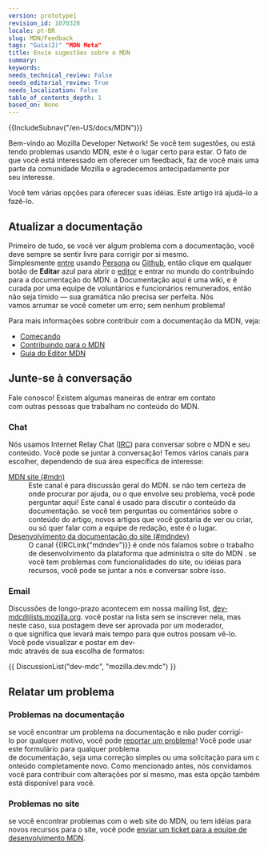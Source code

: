 ```yaml
---
version: prototype1
revision_id: 1070328
locale: pt-BR
slug: MDN/Feedback
tags: "Guia(2)" "MDN Meta"
title: Envie sugestões sobre o MDN
summary: 
keywords: 
needs_technical_review: False
needs_editorial_review: True
needs_localization: False
table_of_contents_depth: 1
based_on: None
---
```

<div>{{IncludeSubnav("/en-US/docs/MDN")}}</div>

<p>Bem-vindo ao Mozilla Developer Network! Se você tem sugestões, ou está tendo problemas usando MDN, este é o lugar certo para estar. O fato de que você está interessado em oferecer um feedback, faz de você mais uma parte da comunidade Mozilla&nbsp;e agradecemos antecipadamente por seu&nbsp;interesse.</p>

<p><span class="seoSummary">Você tem várias opções para oferecer suas idéias. Este artigo irá ajudá-lo a fazê-lo.</span></p>

<h2 id="Atualizar_a_documentação">Atualizar a documentação</h2>

<p>Primeiro de tudo, se você ver algum problema com a documentação, você deve sempre se sentir livre para corrigir por si mesmo. Simplesmente&nbsp;<a href="/en-US/docs/MDN/Contribute/Howto/Create_an_MDN_account">entre</a>&nbsp;usando&nbsp;<a href="https://www.persona.org/" title="/en-US/docs/">Persona</a> ou&nbsp;<a href="https://github.com/">Github</a>, então clique em qualquer botão de <strong>Editar</strong> azul&nbsp;para abrir o <a href="https://developer.mozilla.org/en-US/docs/MDN/Contribute/Editor">editor</a>&nbsp;e entrar no mundo do contribuindo para a documentação do MDN. a Documentação aqui é uma wiki, e é curada por uma equipe de voluntários e funcionários remunerados, então não seja tímido&nbsp;— sua gramática não precisa ser perfeita. Nós vamos&nbsp;arrumar&nbsp;se você cometer um erro; sem nenhum problema!</p>

<p>Para mais informações sobre contribuir com a documentação da MDN, veja:</p>

<ul>
 <li><a href="/pt-BR/docs/Project:en/Project:Getting_started">Começando</a></li>
 <li><a href="/pt-BR/docs/MDN/Contribute">Contribuindo para o MDN</a></li>
 <li><a href="/pt-BR/docs/MDN/Contribute/Editor">Guia do Editor MDN</a></li>
</ul>

<h2 id="Junta-se_a_conversa">Junte-se à&nbsp;conversação</h2>

<p>Fale&nbsp;conosco!&nbsp;Existem&nbsp;algumas&nbsp;maneiras&nbsp;de&nbsp;entrar&nbsp;em contato com&nbsp;outras&nbsp;pessoas que&nbsp;trabalham&nbsp;no&nbsp;conteúdo&nbsp;do&nbsp;MDN.</p>

<h3 id="Chat">Chat</h3>

<p>Nós usamos Internet Relay Chat (<a href="https://wiki.mozilla.org/IRC" title="/en-US/docs/">IRC</a>) para conversar sobre o&nbsp;MDN e seu conteúdo. Você pode se juntar à conversação! Temos vários canais para escolher, dependendo de sua área específica de interesse:</p>

<dl>
 <dt><a href="irc://irc.mozilla.org/mdn" title="irc://irc.mozilla.org/mdn">MDN site (#mdn)</a></dt>
 <dd>Este canal é para discussão geral do&nbsp;MDN. se não tem certeza de onde procurar por ajuda, ou o que envolve seu problema, você pode perguntar aqui! Este canal é usado para discutir o conteúdo da documentação. se você tem perguntas ou comentários sobre o conteúdo do artigo, novos&nbsp;artigos&nbsp;que&nbsp;você gostaria&nbsp;de&nbsp;ver&nbsp;ou&nbsp;criar, ou&nbsp;só&nbsp;quer&nbsp;falar&nbsp;com&nbsp;a&nbsp;equipe&nbsp;de&nbsp;redação,&nbsp;este&nbsp;é&nbsp;o&nbsp;lugar.</dd>
 <dt><a href="irc://irc.mozilla.org/mdndev" title="irc://irc.mozilla.org/mdndev">Desenvolvimento da documentação do site&nbsp;(#mdndev)</a></dt>
 <dd>O canal {{IRCLink("mdndev")}} é onde nós falamos sobre o trabalho de desenvolvimento da plataforma que administra o site do MDN&nbsp;. se você tem problemas com funcionalidades do site, ou idéias para recursos, você pode se juntar a nós e conversar sobre isso.</dd>
</dl>

<h3 id="Email">Email</h3>

<p>Discussões de longo-prazo acontecem em nossa mailing list, <a href="https://lists.mozilla.org/listinfo/dev-mdc" title="https://lists.mozilla.org/listinfo/dev-mdc">dev-mdc@lists.mozilla.org</a>. você postar na lista sem se inscrever nela, mas neste caso, sua postagem deve ser aprovada por um moderador, o&nbsp;que&nbsp;significa&nbsp;que&nbsp;levará&nbsp;mais tempo&nbsp;para&nbsp;que&nbsp;outros&nbsp;possam vê-lo. Você&nbsp;pode&nbsp;visualizar&nbsp;e&nbsp;postar&nbsp;em&nbsp;dev-mdc&nbsp;através&nbsp;de&nbsp;sua&nbsp;escolha&nbsp;de&nbsp;formatos:</p>

<p>{{ DiscussionList("dev-mdc", "mozilla.dev.mdc") }}</p>

<h2 id="Relatar_um_problema">Relatar um problema</h2>

<h3 id="Problemas_na_documentação">Problemas na documentação</h3>

<p>se você encontrar um problema na documentação e não puder&nbsp;corrigí-lo&nbsp;por qualquer motivo, você pode <a href="https://bugzilla.mozilla.org/form.doc">reportar um problema</a>! Você pode usar este formulário para qualquer&nbsp;problema de&nbsp;documentação,&nbsp;seja&nbsp;uma&nbsp;correção&nbsp;simples&nbsp;ou&nbsp;uma&nbsp;solicitação&nbsp;para&nbsp;um&nbsp;conteúdo&nbsp;completamente&nbsp;novo. Como mencionado antes, nós convidamos você para contribuir com alterações por si mesmo, mas esta opção&nbsp;também está disponível para você.</p>

<h3 id="Problemas_no_site">Problemas no site</h3>

<p>se você encontrar problemas com o web site do MDN, ou tem idéias para novos recursos para o site, você pode&nbsp;<a href="https://bugzilla.mozilla.org/form.mdn">enviar um ticket para a equipe de desenvolvimento&nbsp;MDN</a>.</p>

